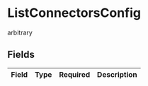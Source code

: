 # ListConnectorsConfig

arbitrary


## Fields

| Field       | Type        | Required    | Description |
| ----------- | ----------- | ----------- | ----------- |